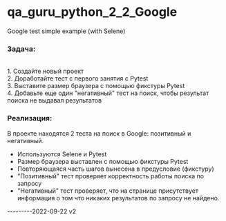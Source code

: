# qa_guru_python_2_2_Google
Google test simple example (with Selene)

<h3>Задача:</h3>
<br>1. Создайте новый проект
<br>2. Доработайте тест с первого занятия с Pytest
<br>3. Выставите размер браузера с помощью фикстуры Pytest
<br>4. Добавьте еще один "негативный" тест на поиск, чтобы результат поиска не выдавал результатов 

<h3>Реализация:</h3>
В проекте находятся 2 теста на поиск в Google: позитивный и негативный.

- Используются Selene и Pytest
- Размер браузера выставлен с помощью фикстуры Pytest 
- Повторяющаяся часть шагов вынесена в предусловие (фикстуру)
- "Позитивный" тест проверяет корректность работы поиска по запросу
- "Негативный" тест проверяет, что на странице присутствует информация о том что никаких результатов по запросу не найдено. 

---------2022-09-22 v2
